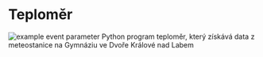 # Teploměr
![example event parameter](https://github.com/ProstoPetrxd/Teplomer/actions/workflows/pylint.yml/badge.svg)
Python program teploměr, který získává data z meteostanice na Gymnáziu ve Dvoře Králové nad Labem
